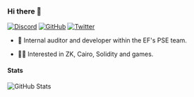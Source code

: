 ### Hi there 👋

<p> 
    <a href="https://discordapp.com/users/ctrlc03#9544" target="_blank"><img alt="Discord"
        src="https://img.shields.io/badge/Discord-7289DA?style=for-the-badge&logo=discord&logoColor=white"/></a>
    <a href="https://github.com/ctrlc03" target="_blank"><img alt="GitHub"
        src="https://img.shields.io/badge/GitHub-100000?style=for-the-badge&logo=github&logoColor=white"/></a>
    <a href="https://twitter.com/ctrlc03" target="_blank"><img alt="Twitter"
        src="https://img.shields.io/badge/Twitter-1DA1F2?style=for-the-badge&logo=twitter&logoColor=white"/></a>
</p>

- 🔧 Internal auditor and developer within the EF's PSE team. 

- 👨‍💻 Interested in ZK, Cairo, Solidity and games. 

#### Stats

![GitHub Stats](https://github-readme-stats.vercel.app/api?username=ctrlc03&count_private=true&show_icons=true&theme=tokyonight)
